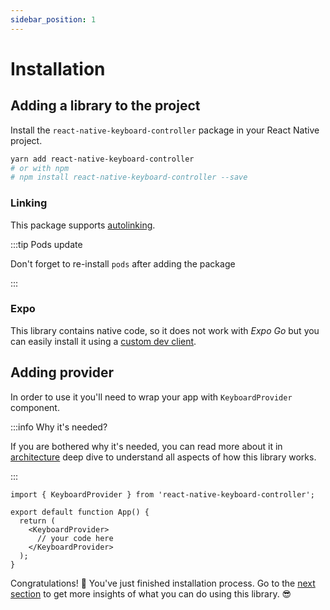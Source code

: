 ```yaml
---
sidebar_position: 1
---
```


# Installation

## Adding a library to the project

Install the `react-native-keyboard-controller` package in your React Native project.

```bash
yarn add react-native-keyboard-controller
# or with npm
# npm install react-native-keyboard-controller --save
```

### Linking

This package supports [autolinking](https://github.com/react-native-community/cli/blob/master/docs/autolinking.md).

:::tip Pods update

Don't forget to re-install `pods` after adding the package

:::

### Expo

This library contains native code, so it does not work with _Expo Go_ but you can easily install it using a [custom dev client](https://docs.expo.dev/development/getting-started/).

## Adding provider

In order to use it you'll need to wrap your app with `KeyboardProvider` component. 

:::info Why it's needed?

If you are bothered why it's needed, you can read more about it in [architecture](./recipes/platform-differences.md) deep dive to understand all aspects of how this library works.

:::

```tsx
import { KeyboardProvider } from 'react-native-keyboard-controller';

export default function App() {
  return (
    <KeyboardProvider>
      // your code here
    </KeyboardProvider>
  );
}
```

Congratulations! 🎉 You've just finished installation process. Go to the [next section](./guides/markdown-features.mdx) to get more insights of what you can do using this library. 😎